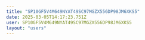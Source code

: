 ```yaml
---
title: "SP10GF5V4M649NYAT49SC97MGZX556DP98JM6XKS5"
date: 2025-03-05T14:17:23.751Z
user: SP10GF5V4M649NYAT49SC97MGZX556DP98JM6XKS5
layout: "users"
---
```

    